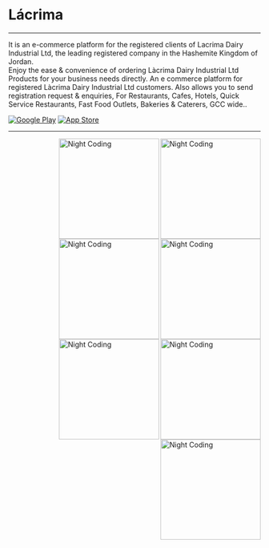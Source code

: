 # Lácrima


<hr>

It is an e-commerce platform for the registered clients of Lacrima Dairy Industrial Ltd, the leading registered company in the Hashemite Kingdom of Jordan.<br />
Enjoy the ease & convenience of ordering Làcrima Dairy Industrial Ltd Products for your business needs directly. An e commerce platform for registered Làcrima Dairy Industrial Ltd customers. Also allows you to send registration request & enquiries,
For Restaurants, Cafes, Hotels, Quick Service Restaurants, Fast Food Outlets, Bakeries & Caterers, GCC wide..
<p><a href="https://play.google.com/store/apps/details?id=com.Lacrima.lacrima" target="_blank"><img alt="Google Play" src="https://img.shields.io/badge/Get%20it%20on%20google%20play-blue.svg?style=for-the-badge&logo=google-play" /></a> <a href="https://play.google.com/store/apps/details?id=com.Lacrima.lacrima" target="_blank"><img alt="App Store" src="https://img.shields.io/badge/Get%20it%20on%20app%20store-black.svg?style=for-the-badge&logo=app-store&logoColor=white" /></a><p>

<hr>


<img alt="Night Coding" width="200" src="https://github.com/MFaramawy/Lacrima/blob/master/1.png" align="right"/>  <img alt="Night Coding" width="200" src="https://github.com/MFaramawy/Lacrima/blob/master/2.png" align="right"/>  <img alt="Night Coding"
width="200" src="https://github.com/MFaramawy/Lacrima/blob/master/3.png" align="right"/>  <img alt="Night Coding" width="200" src="https://github.com/MFaramawy/Lacrima/blob/master/4.png" align="right"/> <img alt="Night Coding" width="200" src="https://github.com/MFaramawy/Lacrima/blob/master/5.png" align="right"/>  <img alt="Night Coding" width="200" src="https://github.com/MFaramawy/Lacrima/blob/master/6.png" align="right"/>  <img alt="Night Coding" width="200" src="https://github.com/MFaramawy/Lacrima/blob/master/7.png" align="right"/>
